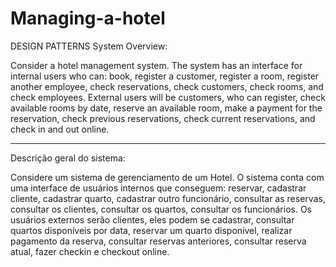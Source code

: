 # Managing-a-hotel
DESIGN PATTERNS
System Overview:

Consider a hotel management system. The system has an interface for internal users who can: book, register a customer, register a room, register another employee, check reservations, check customers, check rooms, and check employees. External users will be customers, who can register, check available rooms by date, reserve an available room, make a payment for the reservation, check previous reservations, check current reservations, and check in and out online.

-----------

Descrição geral do sistema:

Considere um sistema de gerenciamento de um Hotel. O sistema conta com uma interface de usuários internos que conseguem: reservar, cadastrar cliente, cadastrar quarto, cadastrar outro funcionário, consultar as reservas, consultar os clientes, consultar os quartos, consultar os funcionários. Os usuários externos serão clientes, eles podem se cadastrar, consultar quartos disponíveis por data, reservar um quarto disponível, realizar pagamento da reserva, consultar reservas anteriores, consultar reserva atual, fazer checkin e checkout online.


